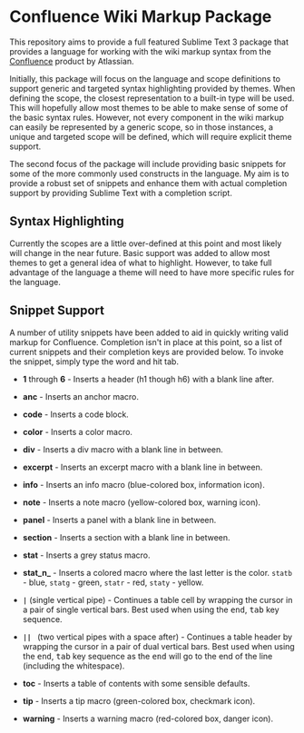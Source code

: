 # Confluence Wiki Markup Package

This repository aims to provide a full featured Sublime Text 3 package that
provides a language for working with the wiki markup syntax from the
[Confluence][1] product by Atlassian.

Initially, this package will focus on the language and scope definitions to
support generic and targeted syntax highlighting provided by themes. When
defining the scope, the closest representation to a built-in type will be used.
This will hopefully allow most themes to be able to make sense of some of the
basic syntax rules. However, not every component in the wiki markup can easily
be represented by a generic scope, so in those instances, a unique and targeted
scope will be defined, which will require explicit theme support.

The second focus of the package will include providing basic snippets for some
of the more commonly used constructs in the language. My aim is to provide a
robust set of snippets and enhance them with actual completion support by
providing Sublime Text with a completion script.

## Syntax Highlighting

Currently the scopes are a little over-defined at this point and most likely
will change in the near future. Basic support was added to allow most themes to
get a general idea of what to highlight. However, to take full advantage of the
language a theme will need to have more specific rules for the language.

## Snippet Support

A number of utility snippets have been added to aid in quickly writing valid
markup for Confluence. Completion isn't in place at this point, so a list of
current snippets and their completion keys are provided below. To invoke the
snippet, simply type the word and hit tab.

* **1** through **6** - Inserts a header (h1 though h6) with a blank line
after.
* **anc** - Inserts an anchor macro.
* **code** - Inserts a code block.
* **color** - Inserts a color macro.
* **div** - Inserts a div macro with a blank line in between.
* **excerpt** - Inserts an excerpt macro with a blank line in between.
* **info** - Inserts an info macro (blue-colored box, information icon).
* **note** - Inserts a note macro (yellow-colored box, warning icon).
* **panel** - Inserts a panel with a blank line in between.
* **section** - Inserts a section with a blank line in between.
* **stat** - Inserts a grey status macro.
* **stat_n_** - Inserts a colored macro where the last letter is the color.
`statb` - blue, `statg` - green, `statr` - red, `staty` - yellow.
* **`|`** (single vertical pipe) - Continues a table cell by wrapping the
cursor in a pair of single vertical bars. Best used when using the
<kbd>end</kbd>, <kbd>tab</kbd> key sequence.
* **`|| `** (two vertical pipes with a space after) - Continues a table header
by wrapping the cursor in a pair of dual vertical bars. Best used when using
the <kbd>end</kbd>, <kbd>tab</kbd> key sequence as the <kbd>end</kbd> will go
to the end of the line (including the whitespace).
* **toc** - Inserts a table of contents with some sensible defaults.
* **tip** - Inserts a tip macro (green-colored box, checkmark icon).
* **warning** - Inserts a warning macro (red-colored box, danger icon).



  [1]: https://www.atlassian.com/software/confluence/
